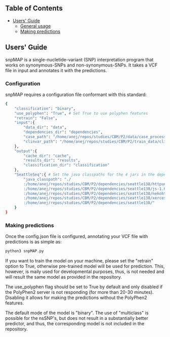 ## Table of Contents

- [Users' Guide](#uguide)
  - [General usage](#general)
  - [Making predictions](#prediction)

## <a name="uguide"></a>Users' Guide

snpMAP is a single-nucletide-variant (SNP) interpretation program that works on synonymous-SNPs and non-synonymous-SNPs. It takes a VCF file in input and annotates it with the predictions.


### <a name="general"></a>Configuration

snpMAP requires a configuration file conformant with this standard:

```sh
{
    "classification": "binary",
    "use_polyphen": "True", # Set True to use polyphen features 
    "retrain": "False",
    "input":{
        "data_dir": "data",
        "dependencies_dir": "dependencies",
        "case_path": "/home/anej/repos/studies/CBM/P2/data/case_processed_v2.vcf",  # Input VCF file
        "clinvar_path": "/home/anej/repos/studies/CBM/P2/train_data/clinvar.vcf" # SNP clinvar annotations (for train)
    },
    "output":{
        "cache_dir": "cache",
        "results_dir": "results",
        "classification_dir": "classification"
    },
    "SeattleSeq":{ # Set the java classpaths for the 4 jars in the dependecies and the seattle138 dir. 
        "java_classpath": "./
        :/home/anej/repos/studies/CBM/P2/dependencies/seattle138/httpunit-1.7.jar
        :/home/anej/repos/studies/CBM/P2/dependencies/seattle138/js-1.6R5.jar
        :/home/anej/repos/studies/CBM/P2/dependencies/seattle138/nekohtml-0.9.5.jar
        :/home/anej/repos/studies/CBM/P2/dependencies/seattle138/xercesImpl-2.6.1.jar
        :/home/anej/repos/studies/CBM/P2/dependencies/seattle138/"
    }
}


```


### <a name="prediction"></a>Making predictions

Once the config.json file is configured, annotating your VCF file with predictions is as simple as:

```sh
python3 snpMAP.py     
```

If you want to train the model on your machine, please set the "retrain" option to True, otherwise pre-trained model will be used for prediction. This, however, is maily used for developmental purposes, thus, is not needed and will result the same model as provided in the repository.

The use_polyphen flag should be set to True by default and only disabled if the PolyPhen2 server is not responding (for more than 20-30 minutes). Disabling it allows for making the predictions without the PolyPhen2 features.

The default mode of the model is "binary". The use of "multiclass" is possible for the nsSNP's, but does not result in a substantially better predictor, and thus, the corresponding model is not included in the repository.